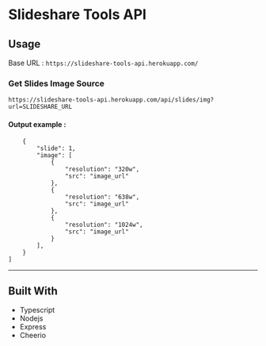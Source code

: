 # Slideshare Tools API

## Usage

Base URL : `https://slideshare-tools-api.herokuapp.com/`

### Get Slides Image Source

``
https://slideshare-tools-api.herokuapp.com/api/slides/img?url=SLIDESHARE_URL
``

#### Output example :

```[
    {
        "slide": 1,
        "image": [
            {
                "resolution": "320w",
                "src": "image_url"
            },
            {
                "resolution": "638w",
                "src": "image_url"
            },
            {
                "resolution": "1024w",
                "src": "image_url"
            }
        ],
    }
]
```

---

## Built With

* Typescript
* Nodejs
* Express
* Cheerio
